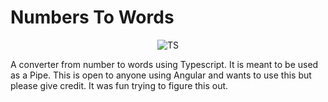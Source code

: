 # Numbers To Words

<p align="center">
<img src="https://i.ibb.co/bRTtYWw/TS.png" alt="TS" size="325px">
</p>

A converter from number to words using Typescript. It is meant to be used as a Pipe. This is open to anyone using Angular and wants to use this but please give credit. It was fun trying to figure this out.  
